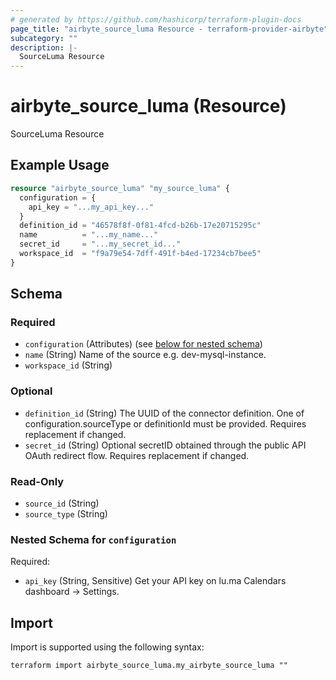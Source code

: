 ```yaml
---
# generated by https://github.com/hashicorp/terraform-plugin-docs
page_title: "airbyte_source_luma Resource - terraform-provider-airbyte"
subcategory: ""
description: |-
  SourceLuma Resource
---
```


# airbyte_source_luma (Resource)

SourceLuma Resource

## Example Usage

```terraform
resource "airbyte_source_luma" "my_source_luma" {
  configuration = {
    api_key = "...my_api_key..."
  }
  definition_id = "46578f8f-0f81-4fcd-b26b-17e20715295c"
  name          = "...my_name..."
  secret_id     = "...my_secret_id..."
  workspace_id  = "f9a79e54-7dff-491f-b4ed-17234cb7bee5"
}
```

<!-- schema generated by tfplugindocs -->
## Schema

### Required

- `configuration` (Attributes) (see [below for nested schema](#nestedatt--configuration))
- `name` (String) Name of the source e.g. dev-mysql-instance.
- `workspace_id` (String)

### Optional

- `definition_id` (String) The UUID of the connector definition. One of configuration.sourceType or definitionId must be provided. Requires replacement if changed.
- `secret_id` (String) Optional secretID obtained through the public API OAuth redirect flow. Requires replacement if changed.

### Read-Only

- `source_id` (String)
- `source_type` (String)

<a id="nestedatt--configuration"></a>
### Nested Schema for `configuration`

Required:

- `api_key` (String, Sensitive) Get your API key on lu.ma Calendars dashboard → Settings.

## Import

Import is supported using the following syntax:

```shell
terraform import airbyte_source_luma.my_airbyte_source_luma ""
```
